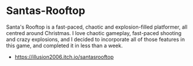 # Santas-Rooftop
Santa's Rooftop is a fast-paced, chaotic and explosion-filled platformer, all centred around Christmas.  I love chaotic gameplay, fast-paced shooting and crazy explosions, and I decided to incorporate all of those features in this game, and completed it in less than a week. 

- https://illusion2006.itch.io/santasrooftop


